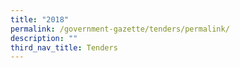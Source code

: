 ```yaml
---
title: "2018"
permalink: /government-gazette/tenders/permalink/
description: ""
third_nav_title: Tenders
---
```

